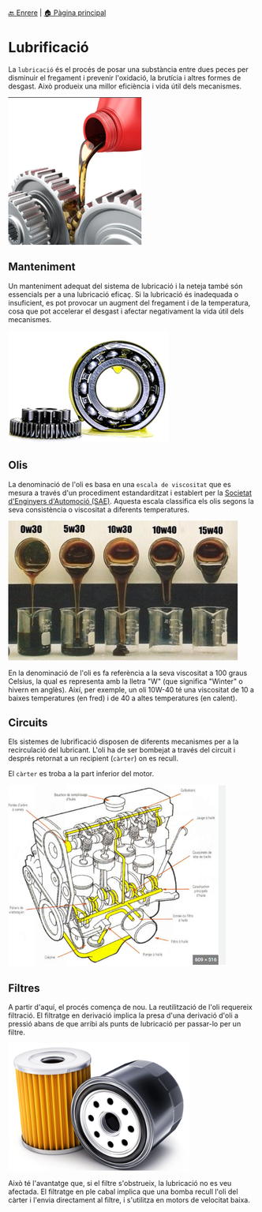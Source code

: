 [🔙 Enrere](../) | [🏠 Pàgina principal](http://danimrprofe.github.io/apuntes/)

# Lubrificació

La ``lubricació`` és el procés de posar una substància entre dues peces per disminuir el fregament i prevenir l'oxidació, la brutícia i altres formes de desgast. Això produeix una millor eficiència i vida útil dels mecanismes.

![](img/2023-03-28-12-36-15.png)

## Manteniment

Un manteniment adequat del sistema de lubricació i la neteja també són essencials per a una lubricació eficaç. Si la lubricació és inadequada o insuficient, es pot provocar un augment del fregament i de la temperatura, cosa que pot accelerar el desgast i afectar negativament la vida útil dels mecanismes.

![](img/2023-03-28-12-37-21.png)

## Olis

La denominació de l'oli es basa en una ``escala de viscositat`` que es mesura a través d'un procediment estandarditzat i establert per la [Societat d'Enginyers d'Automoció (SAE)](https://www.sae.org/). Aquesta escala classifica els olis segons la seva consistència o viscositat a diferents temperatures.

![](img/2023-03-28-12-40-31.png)

En la denominació de l'oli es fa referència a la seva viscositat a 100 graus Celsius, la qual es representa amb la lletra "W" (que significa "Winter" o hivern en anglès). Així, per exemple, un oli 10W-40 té una viscositat de 10 a baixes temperatures (en fred) i de 40 a altes temperatures (en calent).

## Circuits

Els sistemes de lubrificació disposen de diferents mecanismes per a la recirculació del lubricant. L'oli ha de ser bombejat a través del circuit i després retornat a un recipient (``càrter``) on es recull.

El ``càrter`` es troba a la part inferior del motor.

![](img/2023-03-28-12-42-13.png)

## Filtres

A partir d'aquí, el procés comença de nou. La reutilització de l'oli requereix filtració. El filtratge en derivació implica la presa d'una derivació d'oli a pressió abans de que arribi als punts de lubricació per passar-lo per un filtre.

![](img/2023-03-28-12-41-26.png)

Això té l'avantatge que, si el filtre s'obstrueix, la lubricació no es veu afectada. El filtratge en ple cabal implica que una bomba recull l'oli del càrter i l'envia directament al filtre, i s'utilitza en motors de velocitat baixa.
